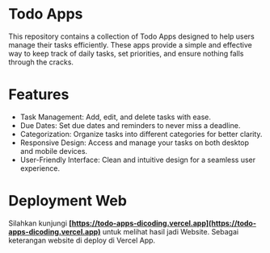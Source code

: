 # Todo Apps

This repository contains a collection of Todo Apps designed to help users manage their tasks efficiently. These apps provide a simple and effective way to keep track of daily tasks, set priorities, and ensure nothing falls through the cracks.

# Features

- Task Management: Add, edit, and delete tasks with ease.
- Due Dates: Set due dates and reminders to never miss a deadline.
- Categorization: Organize tasks into different categories for better clarity.
- Responsive Design: Access and manage your tasks on both desktop and mobile devices.
- User-Friendly Interface: Clean and intuitive design for a seamless user experience.

# Deployment Web

Silahkan kunjungi **[https://todo-apps-dicoding.vercel.app](https://todo-apps-dicoding.vercel.app)** untuk melihat hasil jadi Website. Sebagai keterangan website di deploy di Vercel App.
